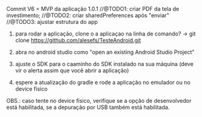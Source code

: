 Commit V6 = MVP da aplicação 1.0.1
//@TODO1: criar PDF da tela de investimento;
//@TODO2: criar sharedPreferences após "enviar"
//@TODO3: ajustar estrutura do app



1. para rodar a aplicação, clone o a aplicaçao na linha de comando?
-> git clone https://github.com/alesefs/TesteAndroid.git

2. abra no android studio como "open an existing Android Studio Project"

3. ajuste o SDK para o caaminho do SDK instalado na sua máquina (deve vir o alerta assim que você abrir a aplicação)

4. espere a atualização do gradle e rode a aplicação no emulador ou no device físico


OBS.: caso tente no device físico, verifique se a opção de desenvolvedor está habilitada, se a depuração por USB 
também está habilitada. 
